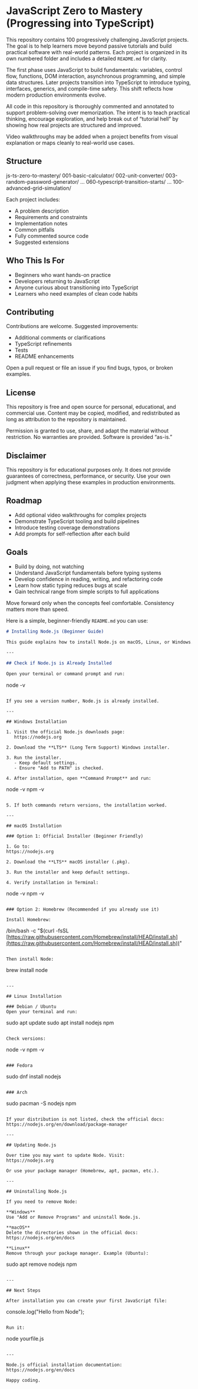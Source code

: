 # JavaScript Zero to Mastery (Progressing into TypeScript)

This repository contains 100 progressively challenging JavaScript projects. The goal is to help learners move beyond passive tutorials and build practical software with real-world patterns. Each project is organized in its own numbered folder and includes a detailed `README.md` for clarity.

The first phase uses JavaScript to build fundamentals: variables, control flow, functions, DOM interaction, asynchronous programming, and simple data structures. Later projects transition into TypeScript to introduce typing, interfaces, generics, and compile-time safety. This shift reflects how modern production environments evolve.

All code in this repository is thoroughly commented and annotated to support problem-solving over memorization. The intent is to teach practical thinking, encourage exploration, and help break out of “tutorial hell” by showing how real projects are structured and improved.

Video walkthroughs may be added when a project benefits from visual explanation or maps cleanly to real-world use cases.

## Structure

js-ts-zero-to-mastery/
001-basic-calculator/
002-unit-converter/
003-random-password-generator/
...
060-typescript-transition-starts/
...
100-advanced-grid-simulation/


Each project includes:
- A problem description
- Requirements and constraints
- Implementation notes
- Common pitfalls
- Fully commented source code
- Suggested extensions

## Who This Is For

- Beginners who want hands-on practice
- Developers returning to JavaScript
- Anyone curious about transitioning into TypeScript
- Learners who need examples of clean code habits

## Contributing

Contributions are welcome. Suggested improvements:
- Additional comments or clarifications
- TypeScript refinements
- Tests
- README enhancements

Open a pull request or file an issue if you find bugs, typos, or broken examples.

## License

This repository is free and open source for personal, educational, and commercial use. Content may be copied, modified, and redistributed as long as attribution to the repository is maintained.

Permission is granted to use, share, and adapt the material without restriction. No warranties are provided. Software is provided “as-is.”

## Disclaimer

This repository is for educational purposes only. It does not provide guarantees of correctness, performance, or security. Use your own judgment when applying these examples in production environments.

## Roadmap

- Add optional video walkthroughs for complex projects
- Demonstrate TypeScript tooling and build pipelines
- Introduce testing coverage demonstrations
- Add prompts for self-reflection after each build

## Goals

- Build by doing, not watching
- Understand JavaScript fundamentals before typing systems
- Develop confidence in reading, writing, and refactoring code
- Learn how static typing reduces bugs at scale
- Gain technical range from simple scripts to full applications

Move forward only when the concepts feel comfortable. Consistency matters more than speed.


Here is a simple, beginner-friendly `README.md` you can use:

```md
# Installing Node.js (Beginner Guide)

This guide explains how to install Node.js on macOS, Linux, or Windows. Node.js lets you run JavaScript outside the browser and comes bundled with npm (Node Package Manager).

---

## Check if Node.js is Already Installed

Open your terminal or command prompt and run:

```

node -v

```

If you see a version number, Node.js is already installed.

---

## Windows Installation

1. Visit the official Node.js downloads page:
   https://nodejs.org

2. Download the **LTS** (Long Term Support) Windows installer.

3. Run the installer.
   - Keep default settings.
   - Ensure "Add to PATH" is checked.

4. After installation, open **Command Prompt** and run:
```

node -v
npm -v

```

5. If both commands return versions, the installation worked.

---

## macOS Installation

### Option 1: Official Installer (Beginner Friendly)

1. Go to:
https://nodejs.org

2. Download the **LTS** macOS installer (.pkg).

3. Run the installer and keep default settings.

4. Verify installation in Terminal:
```

node -v
npm -v

```

### Option 2: Homebrew (Recommended if you already use it)

Install Homebrew:
```

/bin/bash -c "$(curl -fsSL [https://raw.githubusercontent.com/Homebrew/install/HEAD/install.sh](https://raw.githubusercontent.com/Homebrew/install/HEAD/install.sh))"

```

Then install Node:
```

brew install node

```

---

## Linux Installation

### Debian / Ubuntu
Open your terminal and run:
```

sudo apt update
sudo apt install nodejs npm

```

Check versions:
```

node -v
npm -v

```

### Fedora
```

sudo dnf install nodejs

```

### Arch
```

sudo pacman -S nodejs npm

```

If your distribution is not listed, check the official docs:
https://nodejs.org/en/download/package-manager

---

## Updating Node.js

Over time you may want to update Node. Visit:
https://nodejs.org

Or use your package manager (Homebrew, apt, pacman, etc.).

---

## Uninstalling Node.js

If you need to remove Node:

**Windows**
Use "Add or Remove Programs" and uninstall Node.js.

**macOS**
Delete the directories shown in the official docs:
https://nodejs.org/en/docs

**Linux**
Remove through your package manager. Example (Ubuntu):
```

sudo apt remove nodejs npm

```

---

## Next Steps

After installation you can create your first JavaScript file:

```

console.log("Hello from Node");

```

Run it:
```

node yourfile.js

```

---

Node.js official installation documentation:
https://nodejs.org/en/docs

Happy coding.
```

